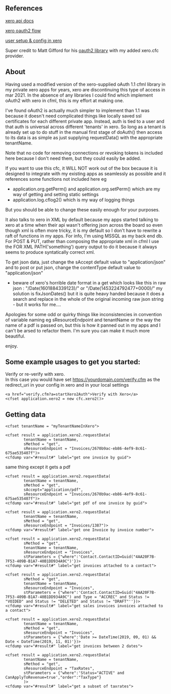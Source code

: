 ## References

[xero api docs](https://developer.xero.com/documentation/api/api-overview)

[xero oauth2 flow](https://developer.xero.com/documentation/oauth2/auth-flow#connections)

[user setup & config in xero](https://developer.xero.com/myapps)

Super credit to Matt Gifford for his [oauth2 library](https://github.com/coldfumonkeh/oauth2) with my added xero.cfc provider. 

## About

Having used a modified version of the xero-supplied oAuth 1.1 cfml library in my private xero apps for years, xero are discontinuing this type of access in mar 2021.
In the absence of any libraries I could find which implement oAuth2 with xero in cfml, this is my effort at making one.
	
I've found oAuth2 is actually much simpler to implement than 1.1 was because it doesn't need complicated things like locally saved ssl certificates for each different private app.
Instead, auth is tied to a user and that auth is universal across different 'tenants' in xero. So long as a tenant is already set up to do stuff in the manual first stage of doAuth() then access to
its data is as simple as just supplying requestData() with the appropriate tenantName.

Note that no code for removing connections or revoking tokens is included here because I don't need them, but they could easily be added.

If you want to use this cfc, it WILL NOT work out of the box because it is designed to integrate with my existing apps as seamlessly as possible
and it references some functions not included here eg 
- application.org.getPerm() and application.org.setPerm() which are my way of getting and setting static settings
- application.log.cflog2() which is my way of logging things

But you should be able to change these easily enough for your purposes.

It also talks to xero in XML by default because my apps started talking to xero at a time when their api wasn't offering json across the board 
so even though xml is often more tricky, it is my default so I don't have to rewrite a raft of functions in my apps. For info, I'm using MSSQL as my 
back end db.  For POST & PUT, rather than composing the appropriate xml in cfml I use the FOR XML PATH('something') query output to do it because it
always seems to produce syntatically correct xml.
 
To get json data, just change the sAccept default value to "application/json" and to post or put json, change the contentType default value to "application/json"
- beware of xero's horrible date format in a get which looks like this in raw json : "\/Date(1601884339123)\/"  or "\/Date(1453224792477+0000)\/" 
  my solution is fixJsonDates() but it is quite heavy handed because it does a search and replace in the whole of the original incoming raw json string - but it works for me....
	
Apologies for some odd or quirky things like inconsistencies in convention of variable naming eg sResourceEndpoint and tenantName or the way the name of a pdf is
passed on, but this is how it panned out in my apps and I can't be arsed to refactor them.  I'm sure you can make it much more beautiful.

enjoy.
	
## Some example usages to get you started:

Verify or re-verify with xero.  
In this case you would have set https://yourdomain.com/verify.cfm as the redirect_uri in your config in xero and in your local settings
```	
<a href="verify.cfm?a=startXero2Auth">Verify with Xero</a>
<cfset application.xero2 = new cfc.xero2()>
```


## Getting data 
```
<cfset tenantName = "myTenantNameInXero">

<cfset result = application.xero2.requestData(
		tenantName = tenantName,
		sMethod = "get",
		sResourceEndpoint = "Invoices/2670b9ac-eb86-4ef9-8c61-675ae535407f")>
<cfdump var="#result#" label="get one invoice by guid">
```
same thing except it gets a pdf

```
<cfset result = application.xero2.requestData(
		tenantName = tenantName,
		sMethod = "get",
		sAccept="application/pdf",
		sResourceEndpoint = "Invoices/2670b9ac-eb86-4ef9-8c61-675ae535407f")>
<cfdump var="#result#" label="get pdf of one invoice by guid">	
```

```
<cfset result = application.xero2.requestData(
		tenantName = tenantName,
		sMethod = "get",
		sResourceEndpoint = "Invoices/1387")>
<cfdump var="#result#" label="get one Invoice by invoice number">									
```											

```
<cfset result = application.xero2.requestData(
		sMethod = "get",
		tenantName = tenantName,
		sResourceEndpoint = "Invoices",	
		stParameters = {"where":'Contact.ContactID=Guid("4AA20F7B-7F53-409B-B1A7-40B1DD934A9C")'})>						
<cfdump var="#result#" label="get invoices attached to a contact">
```

```
<cfset result = application.xero2.requestData(
		sMethod = "get",
		tenantName = tenantName,
		sResourceEndpoint = "Invoices",	
		stParameters = {"where":'Contact.ContactID=Guid("4AA20F7B-7F53-409B-B1A7-40B1DD934A9C") and Type = "ACCREC" and Status != "VOIDED" and Status != "DELETED" and Status != "DRAFT"''})>						
<cfdump var="#result#" label="get sales invoices invoices attached to a contact">
```

```
<cfset result = application.xero2.requestData(
		tenantName = tenantName,
		sMethod = "get",
		sResourceEndpoint = "Invoices",	
		stParameters = {"where":'Date >= DateTime(2019, 09, 01) && Date < DateTime(2019, 11, 01)'})>
<cfdump var="#result#" label="get invoices between 2 dates">
```

```
<cfset result = application.xero2.requestData(
		tenantName = tenantName,
		sMethod = "get",
		sResourceEndpoint = "TaxRates",
		stParameters = {"where":'Status="ACTIVE" and CanApplyToRevenue=true',"order":"TaxType"}
		)>
<cfdump var="#result#" label="get a subset of taxrates">
```

	

